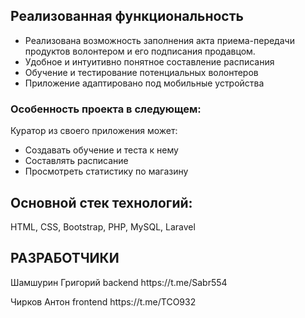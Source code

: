 <h2>Реализованная функциональность</h2>
<ul>
<li>Реализована возможность заполнения акта приема-передачи продуктов волонтером и его подписания продавцом.</li>
<li>Удобное и интуитивно понятное составление расписания</li>
<li>Обучение и тестирование потенциальных волонтеров</li>
<li>Приложение адаптировано под мобильные устройства</li>
</ul>

<h3>Особенность проекта в следующем:</h3>
<p>Куратор из своего приложения может:</p>
<ul>
<li>Создавать обучение и теста к нему</li>
<li>Составлять расписание</li>
<li>Просмотреть статистику по магазину</li>
</ul>

<h2>Основной стек технологий:</h2>
<p>HTML, CSS, Bootstrap, PHP, MySQL, Laravel</p>

[comment]: <> (<p>Демо сервиса доступно по адресу: http://demo.test</p>)

[comment]: <> (Реквизиты тестового пользователя: email: testuser@test.ru, пароль: testuser)

[comment]: <> (СРЕДА ЗАПУСКА)

[comment]: <> (требуется установленный web-сервер с поддержкой PHP&#40;версия 7.4+&#41; интерпретации &#40;apache, nginx&#41;;)

[comment]: <> (требуется установленная СУБД MariaDB &#40;версия 10+&#41;;)

[comment]: <> (требуется установленный пакет name1 для работы с...;)

[comment]: <> (УСТАНОВКА)

[comment]: <> (Установка пакета name)

[comment]: <> (Выполните)

[comment]: <> (sudo apt-get update)

[comment]: <> (sudo apt-get upgrade)

[comment]: <> (sudo apt-get install name1)

[comment]: <> (sudo apt-get install mariadb-client mariadb-server)

[comment]: <> (git clone https://github.com/Sinclear/default_readme)

[comment]: <> (cd default_readme)

[comment]: <> (...)

[comment]: <> (База данных)

[comment]: <> (Необходимо создать пустую базу данных, а подключение к базе прописать в конфигурационный файл сервиса по адресу: папка_сервиса/...)

[comment]: <> (sudo systemctl restart mariadb)

[comment]: <> (sudo mysql_secure_installation)

[comment]: <> (mysql -u root -p)

[comment]: <> (mypassword)

[comment]: <> (CREATE DATABASE mynewdb;)

[comment]: <> (quit)

[comment]: <> (Выполнение миграций)

[comment]: <> (Для заполнения базы данных системной информацией выполните в корневой папке сервиса:)

[comment]: <> (mysql -u root -p -f mynewdb < папка_сервиса/...)

[comment]: <> (mypassword)

[comment]: <> (и согласитесь с запросом)

[comment]: <> (Установка зависимостей проекта)

[comment]: <> (Установка зависимостей осуществляется с помощью Composer. Если у вас его нет вы можете установить его по инструкции на getcomposer.org.)

[comment]: <> (После этого выполнить команду в директории проекта:)

[comment]: <> (composer install)

<h2>РАЗРАБОТЧИКИ</h2>
<p>Шамшурин Григорий backend https://t.me/Sabr554</p>
<p>Чирков Антон frontend https://t.me/TCO932</p>

